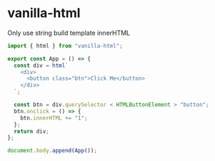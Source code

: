 # vanilla-html

Only use string build template innerHTML

```ts
import { html } from "vanilla-html";

export const App = () => {
  const div = html`
    <div>
      <button class="btn">Click Me</button>
    </div>
  `;

  const btn = div.querySelector < HTMLButtonElement > "button";
  btn.onclick = () => {
    btn.innerHTML += "1";
  };
  return div;
};

document.body.append(App());
```
